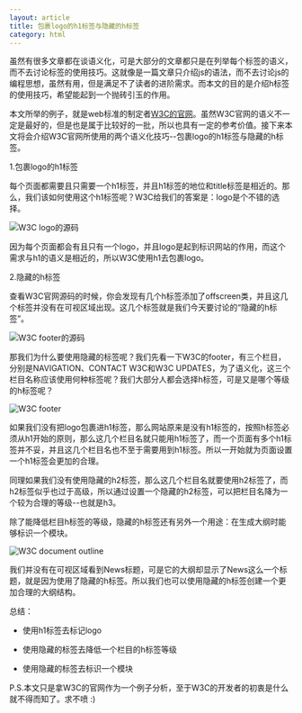 ```yaml
---
layout: article
title: 包裹logo的h1标签与隐藏的h标签
category: html
---
```


虽然有很多文章都在谈语义化，可是大部分的文章都只是在列举每个标签的语义，而不去讨论标签的使用技巧。这就像是一篇文章只介绍js的语法，而不去讨论js的编程思想，虽然有用，但是满足不了读者的进阶需求。而本文的目的是介绍h标签的使用技巧，希望能起到一个抛砖引玉的作用。

本文所举的例子，就是web标准的制定者<a href="http://www.w3.org/">W3C的官网</a>。虽然W3C官网的语义不一定是最好的，但是也是属于比较好的一批，所以也具有一定的参考价值。接下来本文将会介绍W3C官网所使用的两个语义化技巧--包裹logo的h1标签与隐藏的h标签。

1.包裹logo的h1标签

每个页面都需要且只需要一个h1标签，并且h1标签的地位和title标签是相近的。那么，我们该如何使用这个h1标签呢？W3C给我们的答案是：logo是个不错的选择。

<img src="{{ site.baseurl }}/images/hidden-h-tag-1.png" alt="W3C logo的源码">

因为每个页面都会有且只有一个logo，并且logo是起到标识网站的作用，而这个需求与h1的语义是相近的，所以W3C使用h1去包裹logo。

2.隐藏的h标签

查看W3C官网源码的时候，你会发现有几个h标签添加了offscreen类，并且这几个标签并没有在可视区域出现。这几个标签就是我们今天要讨论的“隐藏的h标签”。

<img src="{{ site.baseurl }}/images/hidden-h-tag-2.png" alt="W3C footer的源码">

那我们为什么要使用隐藏的标签呢？我们先看一下W3C的footer，有三个栏目，分别是NAVIGATION、CONTACT W3C和W3C UPDATES，为了语义化，这三个栏目名称应该使用何种标签呢？我们大部分人都会选择h标签，可是又是哪个等级的h标签呢？

<img src="{{ site.baseurl }}/images/hidden-h-tag-3.png" alt="W3C footer">

如果我们没有把logo包裹进h1标签，那么网站原来是没有h1标签的，按照h标签必须从h1开始的原则，那么这几个栏目名就只能用h1标签了，而一个页面有多个h1标签并不妥，并且这几个栏目名也不至于需要用到h1标签。所以一开始就为页面设置一个h1标签会更加的合理。

同理如果我们没有使用隐藏的h2标签，那么这几个栏目名就要使用h2标签了，而h2标签似乎也过于高级，所以通过设置一个隐藏的h2标签，可以把栏目名降为一个较为合理的等级--也就是h3。

除了能降低栏目h标签的等级，隐藏的h标签还有另外一个用途：在生成大纲时能够标识一个模块。

<img src="{{ site.baseurl }}/images/hidden-h-tag-4.png" alt="W3C document outline">

我们并没有在可视区域看到News标题，可是它的大纲却显示了News这么一个标题，就是因为使用了隐藏的h标签。所以我们也可以使用隐藏的h标签创建一个更加合理的大纲结构。


总结：

* 使用h1标签去标记logo

* 使用隐藏的标签去降低一个栏目的h标签等级

* 使用隐藏的标签去标识一个模块

P.S.本文只是拿W3C的官网作为一个例子分析，至于W3C的开发者的初衷是什么就不得而知了。求不喷 :)

